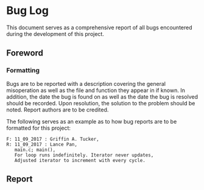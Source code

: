 # Bug Log

This document serves as a comprehensive report of all bugs encountered during the development of this project. 

## Foreword
### Formatting

Bugs are to be reported with a description covering the general misoperation as well as the file and function they appear in if known. In
addition, the date the bug is found on as well as the date the bug is resolved should be recorded. Upon resolution, the solution to the 
problem should be noted. Report authors are to be credited. 

The following serves as an example as to how bug reports are to be formatted for this project:

```
F: 11_09_2017 : Griffin A. Tucker,
R: 11_09_2017 : Lance Pan,
   main.c; main(),
   For loop runs indefinitely. Iterator never updates,
   Adjusted iterator to increment with every cycle.
```

## Report 
